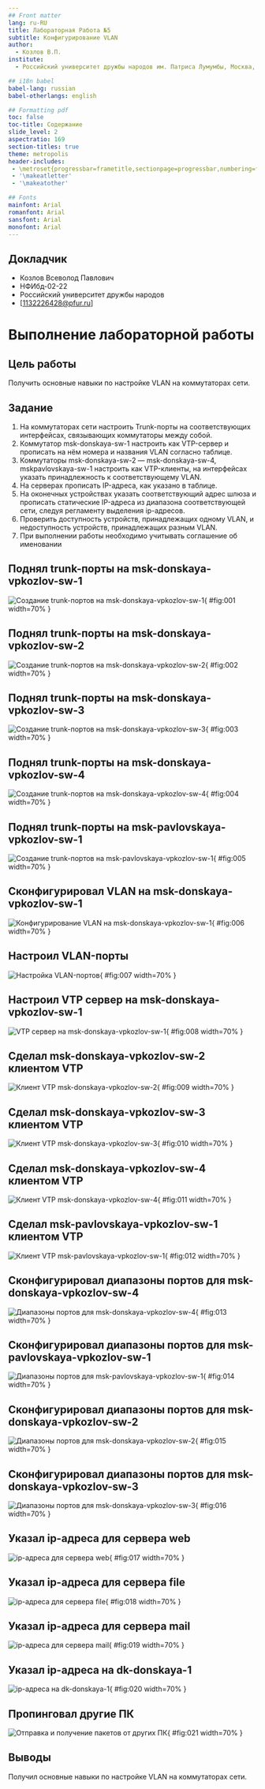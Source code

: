 ```yaml
---
## Front matter
lang: ru-RU
title: Лабораторная Работа №5
subtitle: Конфигурирование VLAN
author:
  - Козлов В.П.
institute:
  - Российский университет дружбы народов им. Патриса Лумумбы, Москва, Россия

## i18n babel
babel-lang: russian
babel-otherlangs: english

## Formatting pdf
toc: false
toc-title: Содержание
slide_level: 2
aspectratio: 169
section-titles: true
theme: metropolis
header-includes:
 - \metroset{progressbar=frametitle,sectionpage=progressbar,numbering=fraction}
 - '\makeatletter'
 - '\makeatother'

## Fonts
mainfont: Arial
romanfont: Arial
sansfont: Arial
monofont: Arial
---
```



## Докладчик


  * Козлов Всеволод Павлович
  * НФИбд-02-22
  * Российский университет дружбы народов
  * [1132226428@pfur.ru]
  
# Выполнение лабораторной работы

## Цель работы

Получить основные навыки по настройке VLAN на коммутаторах сети.

## Задание

1. На коммутаторах сети настроить Trunk-порты на соответствующих интерфейсах, связывающих коммутаторы между
собой.
2. Коммутатор msk-donskaya-sw-1 настроить как VTP-сервер и прописать на
нём номера и названия VLAN согласно таблице.
3. Коммутаторы msk-donskaya-sw-2 — msk-donskaya-sw-4, mskpavlovskaya-sw-1 настроить как VTP-клиенты, на интерфейсах указать
принадлежность к соответствующему VLAN.
4. На серверах прописать IP-адреса, как указано в таблице.
5. На оконечных устройствах указать соответствующий адрес шлюза и прописать статические IP-адреса из диапазона соответствующей сети, следуя регламенту выделения ip-адресов.
6. Проверить доступность устройств, принадлежащих одному VLAN, и недоступность устройств, принадлежащих разным VLAN.
7. При выполнении работы необходимо учитывать соглашение об именовании

## Поднял trunk-порты на msk-donskaya-vpkozlov-sw-1

![Создание trunk-портов на msk-donskaya-vpkozlov-sw-1](image/1.png){ #fig:001 width=70% }

## Поднял trunk-порты на msk-donskaya-vpkozlov-sw-2

![Создание trunk-портов на msk-donskaya-vpkozlov-sw-2](image/2.png){ #fig:002 width=70% }

## Поднял trunk-порты на msk-donskaya-vpkozlov-sw-3

![Создание trunk-портов на msk-donskaya-vpkozlov-sw-3](image/3.png){ #fig:003 width=70% }

## Поднял trunk-порты на msk-donskaya-vpkozlov-sw-4

![Создание trunk-портов на msk-donskaya-vpkozlov-sw-4](image/4.png){ #fig:004 width=70% }

## Поднял trunk-порты на msk-pavlovskaya-vpkozlov-sw-1

![Создание trunk-портов на msk-pavlovskaya-vpkozlov-sw-1](image/5.png){ #fig:005 width=70% }

## Сконфигурировал VLAN на msk-donskaya-vpkozlov-sw-1

![Конфигурирование VLAN на msk-donskaya-vpkozlov-sw-1](image/6.png){ #fig:006 width=70% }

## Настроил VLAN-порты

![Настройка VLAN-портов](image/7.png){ #fig:007 width=70% }

## Настроил VTP сервер на msk-donskaya-vpkozlov-sw-1

![VTP сервер на msk-donskaya-vpkozlov-sw-1](image/8.png){ #fig:008 width=70% }

## Сделал msk-donskaya-vpkozlov-sw-2 клиентом VTP

![Клиент VTP msk-donskaya-vpkozlov-sw-2](image/9.png){ #fig:009 width=70% }

## Сделал msk-donskaya-vpkozlov-sw-3 клиентом VTP

![Клиент VTP msk-donskaya-vpkozlov-sw-3](image/10.png){ #fig:010 width=70% }

## Сделал msk-donskaya-vpkozlov-sw-4 клиентом VTP

![Клиент VTP msk-donskaya-vpkozlov-sw-4](image/11.png){ #fig:011 width=70% }

## Сделал msk-pavlovskaya-vpkozlov-sw-1 клиентом VTP

![Клиент VTP msk-pavlovskaya-vpkozlov-sw-1](image/12.png){ #fig:012 width=70% }

## Сконфигурировал диапазоны портов для msk-donskaya-vpkozlov-sw-4

![Диапазоны портов для msk-donskaya-vpkozlov-sw-4](image/13.png){ #fig:013 width=70% }

## Сконфигурировал диапазоны портов для msk-pavlovskaya-vpkozlov-sw-1

![Диапазоны портов для msk-pavlovskaya-vpkozlov-sw-1](image/14.png){ #fig:014 width=70% }

## Сконфигурировал диапазоны портов для msk-donskaya-vpkozlov-sw-2

![Диапазоны портов для msk-donskaya-vpkozlov-sw-2](image/15.png){ #fig:015 width=70% }

## Сконфигурировал диапазоны портов для msk-donskaya-vpkozlov-sw-3

![Диапазоны портов для msk-donskaya-vpkozlov-sw-3](image/16.png){ #fig:016 width=70% }

## Указал ip-адреса для сервера web

![ip-адреса для сервера web](image/17.png){ #fig:017 width=70% }

## Указал ip-адреса для сервера file

![ip-адреса для сервера file](image/18.png){ #fig:018 width=70% }

## Указал ip-адреса для сервера mail

![ip-адреса для сервера mail](image/19.png){ #fig:019 width=70% }

## Указал ip-адреса на dk-donskaya-1

![ip-адреса на dk-donskaya-1](image/20.png){ #fig:020 width=70% }

## Пропинговал другие ПК

![Отправка и получение пакетов от других ПК](image/21.png){ #fig:021 width=70% }

## Выводы

Получил основные навыки по настройке VLAN на коммутаторах сети.